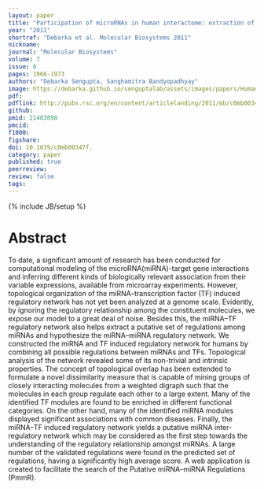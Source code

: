 ```yaml
---
layout: paper
title: "Participation of microRNAs in human interactome: extraction of microRNA–microRNA regulations"
year: "2011"
shortref: "Debarka et al. Molecular Biosystems 2011"
nickname:
journal: "Molecular Biosystems"
volume: 7
issue: 6
pages: 1966-1973
authors: "Debarka Sengupta, Sanghamitra Bandyopadhyay"
image: https://debarka.github.io/senguptalab/assets/images/papers/HumanInteractome.png
pdf:
pdflink: http://pubs.rsc.org/en/content/articlelanding/2011/mb/c0mb00347f/unauth#!divAbstract
github:
pmid: 21483898
pmcid:
f1000:
figshare:
doi: 10.1039/c0mb00347f.
category: paper
published: true
peerreview:
review: false
tags:
---
```

{% include JB/setup %}


# Abstract

To date, a significant amount of research has been conducted for computational modeling of the microRNA(miRNA)-target gene interactions and inferring different kinds of biologically relevant association from their variable expressions, available from microarray experiments. However, topological organization of the miRNA–transcription factor (TF) induced regulatory network has not yet been analyzed at a genome scale. Evidently, by ignoring the regulatory relationship among the constituent molecules, we expose our model to a great deal of noise. Besides this, the miRNA–TF regulatory network also helps extract a putative set of regulations among miRNAs and hypothesize the miRNA–miRNA regulatory network. We constructed the miRNA and TF induced regulatory network for humans by combining all possible regulations between miRNAs and TFs. Topological analysis of the network revealed some of its non-trivial and intrinsic properties. The concept of topological overlap has been extended to formulate a novel dissimilarity measure that is capable of mining groups of closely interacting molecules from a weighted digraph such that the molecules in each group regulate each other to a large extent. Many of the identified TF modules are found to be enriched in different functional categories. On the other hand, many of the identified miRNA modules displayed significant associations with common diseases. Finally, the miRNA–TF induced regulatory network yields a putative miRNA inter-regulatory network which may be considered as the first step towards the understanding of the regulatory relationship amongst miRNAs. A large number of the validated regulations were found in the predicted set of regulations, having a significantly high average score. A web application is created to facilitate the search of the Putative miRNA–miRNA Regulations (PmmR).
